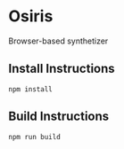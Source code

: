 # Osiris

Browser-based synthetizer 

## Install Instructions

`npm install`

## Build Instructions

`npm run build`

